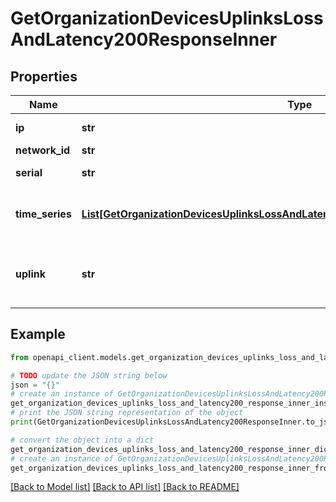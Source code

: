 # GetOrganizationDevicesUplinksLossAndLatency200ResponseInner


## Properties

Name | Type | Description | Notes
------------ | ------------- | ------------- | -------------
**ip** | **str** | IP address of uplink | [optional] 
**network_id** | **str** | Network ID | [optional] 
**serial** | **str** | Serial of MX device | [optional] 
**time_series** | [**List[GetOrganizationDevicesUplinksLossAndLatency200ResponseInnerTimeSeriesInner]**](GetOrganizationDevicesUplinksLossAndLatency200ResponseInnerTimeSeriesInner.md) | Loss and latency timeseries data | [optional] 
**uplink** | **str** | Uplink interface (wan1, wan2, or cellular) | [optional] 

## Example

```python
from openapi_client.models.get_organization_devices_uplinks_loss_and_latency200_response_inner import GetOrganizationDevicesUplinksLossAndLatency200ResponseInner

# TODO update the JSON string below
json = "{}"
# create an instance of GetOrganizationDevicesUplinksLossAndLatency200ResponseInner from a JSON string
get_organization_devices_uplinks_loss_and_latency200_response_inner_instance = GetOrganizationDevicesUplinksLossAndLatency200ResponseInner.from_json(json)
# print the JSON string representation of the object
print(GetOrganizationDevicesUplinksLossAndLatency200ResponseInner.to_json())

# convert the object into a dict
get_organization_devices_uplinks_loss_and_latency200_response_inner_dict = get_organization_devices_uplinks_loss_and_latency200_response_inner_instance.to_dict()
# create an instance of GetOrganizationDevicesUplinksLossAndLatency200ResponseInner from a dict
get_organization_devices_uplinks_loss_and_latency200_response_inner_from_dict = GetOrganizationDevicesUplinksLossAndLatency200ResponseInner.from_dict(get_organization_devices_uplinks_loss_and_latency200_response_inner_dict)
```
[[Back to Model list]](../README.md#documentation-for-models) [[Back to API list]](../README.md#documentation-for-api-endpoints) [[Back to README]](../README.md)


